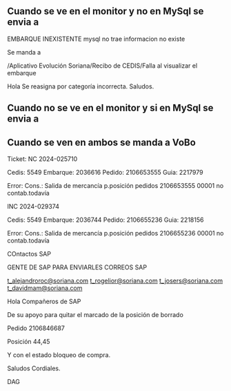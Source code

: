 ## Cuando se ve en el monitor y no en MySql  se envia a

EMBARQUE INEXISTENTE mysql no trae informacion no existe
 
Se manda a
 
/Aplicativo Evolución Soriana/Recibo de CEDIS/Falla al visualizar el embarque	
 
Hola
Se reasigna por categoría incorrecta.
Saludos.

## Cuando no se ve en el monitor y si en MySql  se envia a

## Cuando se ven en ambos se manda a VoBo


Ticket: NC 2024-025710

Cedis: 5549
Embarque: 2036616
Pedido: 2106653555
Guia: 2217979

Error: Cons.: Salida de mercancía p.posición pedidos 2106653555 00001 no contab.todavía

INC 2024-029374

Cedis: 5549
Embarque: 2036744
Pedido: 2106655236
Guia: 2218156

Error: Cons.: Salida de mercancía p.posición pedidos 2106655236 00001 no contab.todavía





COntactos SAP

GENTE DE SAP PARA ENVIARLES CORREOS SAP
 
t_alejandroroc@soriana.com
t_rogelior@soriana.com
t_josers@soriana.com
t_davidmam@soriana.com


Hola Compañeros de SAP
 
De su apoyo para quitar el marcado de la posición de borrado
 
Pedido 2106846687

Posición 44,45
 
Y con el estado bloqueo de compra.
 
Saludos Cordiales.

DAG
